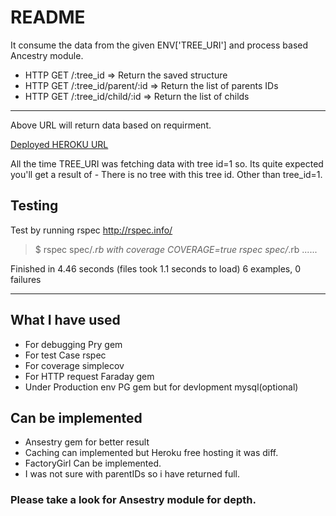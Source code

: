 # README

It consume the data from the given ENV['TREE_URI'] and process based Ancestry module. 

* HTTP GET /:tree_id
=> Return the saved structure
* HTTP GET /:tree_id/parent/:id
=> Return the list of parents IDs
* HTTP GET /:tree_id/child/:id
=> Return the list of childs
***

Above URL will return data based on requirment.

[Deployed HEROKU URL](https://thawing-ravine-34399.herokuapp.com/1)

All the time TREE_URI was fetching data with tree id=1 so. Its quite expected you'll get a result of - There is no tree with this tree id. Other than tree_id=1.
## Testing
Test by running rspec http://rspec.info/ 
> $ rspec spec/*.rb
with coverage COVERAGE=true rspec spec/*.rb
......

Finished in 4.46 seconds (files took 1.1 seconds to load)
6 examples, 0 failures
***

## What I have used 

- For debugging Pry gem
- For test Case rspec
- For coverage simplecov
- For HTTP request Faraday gem
- Under Production env PG gem but for devlopment mysql(optional)

## Can be implemented

- Ansestry gem for better result
- Caching can implemented but Heroku free hosting it was diff.
- FactoryGirl Can be implemented.
- I was not sure with parentIDs so i have returned full.



### Please take a look for Ansestry module for depth.
